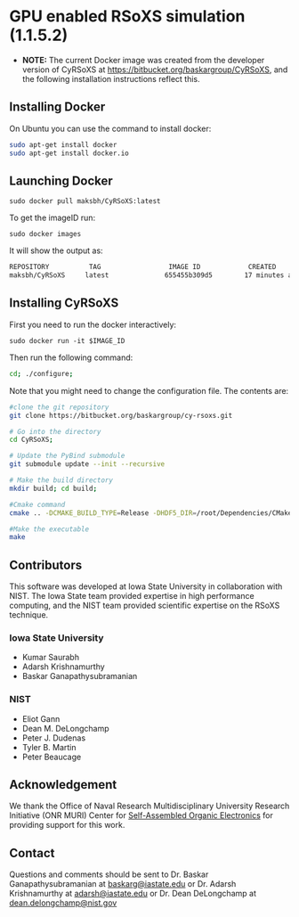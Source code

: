 # GPU enabled RSoXS simulation (1.1.5.2)

* **NOTE:** The current Docker image was created from the developer version of CyRSoXS at <https://bitbucket.org/baskargroup/CyRSoXS>, and the following installation instructions reflect this.

## Installing Docker

On Ubuntu you can use the command to install docker:

```bash
sudo apt-get install docker
sudo apt-get install docker.io
```

## Launching Docker

`sudo docker pull maksbh/CyRSoXS:latest`

To get the imageID run:

`sudo docker images`

It will show the output as:

```bash
REPOSITORY          TAG                 IMAGE ID            CREATED             SIZE
maksbh/CyRSoXS     latest              655455b309d5        17 minutes ago      4.77GB
```

## Installing CyRSoXS

First you need to run the docker interactively:

`sudo docker run -it $IMAGE_ID`

Then run the following command:

```bash
cd; ./configure;
```

Note that you might need to change the configuration file. The contents are:

```bash
#clone the git repository
git clone https://bitbucket.org/baskargroup/cy-rsoxs.git

# Go into the directory
cd CyRSoXS;

# Update the PyBind submodule
git submodule update --init --recursive

# Make the build directory
mkdir build; cd build;

#Cmake command
cmake .. -DCMAKE_BUILD_TYPE=Release -DHDF5_DIR=/root/Dependencies/CMake-hdf5-1.10.5/build/_CPack_Packages/Linux/TGZ/HDF5-1.10.5-Linux/HDF_Group/HDF5/1.10.5/share/cmake/hdf5 -DDLEVEL2=Yes -DNUM_MATERIAL=4

#Make the executable
make
```

## Contributors

This software was developed at Iowa State University in collaboration with NIST. The Iowa State team provided expertise in high performance computing, and the NIST team provided scientific expertise on the RSoXS technique.

### Iowa State University

* Kumar Saurabh
* Adarsh Krishnamurthy
* Baskar Ganapathysubramanian

### NIST

* Eliot Gann
* Dean M. DeLongchamp
* Peter J. Dudenas
* Tyler B. Martin
* Peter Beaucage

## Acknowledgement

We thank the Office of Naval Research Multidisciplinary University Research Initiative (ONR MURI) Center for [Self-Assembled Organic Electronics](http://www.mri.psu.edu/mri/facilities-and-centers/soe) for providing support for this work.

## Contact

Questions and comments should be sent to Dr. Baskar Ganapathysubramanian at [baskarg@iastate.edu](mailto:baskarg@iastate.edu) or Dr.  Adarsh Krishnamurthy at [adarsh@iastate.edu](mailto:adarsh@iastate.edu) or Dr. Dean DeLongchamp at [dean.delongchamp@nist.gov](mailto:dean.delongchamp@nist.gov)
